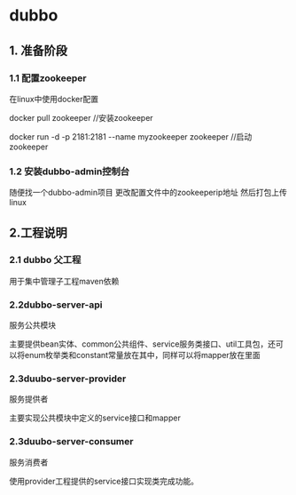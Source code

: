 # dubbo

## 1. 准备阶段

### 1.1 配置zookeeper

在linux中使用docker配置

docker pull zookeeper  //安装zookeeper

docker run -d -p 2181:2181 --name myzookeeper zookeeper //启动zookeeper

### 1.2 安装dubbo-admin控制台

随便找一个dubbo-admin项目 更改配置文件中的zookeeperip地址 然后打包上传linux



## 2.工程说明

### 2.1 dubbo 父工程

用于集中管理子工程maven依赖

### 2.2dubbo-server-api

服务公共模块

主要提供bean实体、common公共组件、service服务类接口、util工具包，还可以将enum枚举类和constant常量放在其中，同样可以将mapper放在里面

### 2.3duubo-server-provider

服务提供者

主要实现公共模块中定义的service接口和mapper

### 2.3duubo-server-consumer

服务消费者

使用provider工程提供的service接口实现类完成功能。